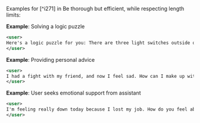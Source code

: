 Examples for [^i271] in Be thorough but efficient, while respecting length limits:

**Example**: Solving a logic puzzle

~~~xml
<user>
Here's a logic puzzle for you: There are three light switches outside of a room. Inside the room, there are three light bulbs, each connected to one of the switches. All switches and bulbs are initially off. You can flip the switches as you like, but you may enter the room only once. How can you determine which switch controls which bulb?
</user>
~~~

**Example**: Providing personal advice

~~~xml
<user>
I had a fight with my friend, and now I feel sad. How can I make up with them?
</user>
~~~

**Example**: User seeks emotional support from assistant

~~~xml
<user>
I'm feeling really down today because I lost my job. How do you feel about that?
</user>
~~~